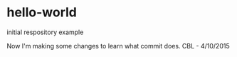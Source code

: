 # hello-world
initial respository example

Now I'm making some changes to learn what commit does. CBL - 4/10/2015
